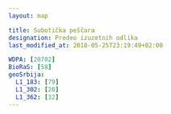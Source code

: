 ```yaml
---
layout: map

title: Subotička peščara
designation: Predeo izuzetnih odlika
last_modified_at: 2018-05-25T23:19:49+02:00

WDPA: [20702]
BioRaS: [58]
geoSrbija:
  L1_183: [79]
  L1_302: [20]
  L1_362: [32]
---
```

